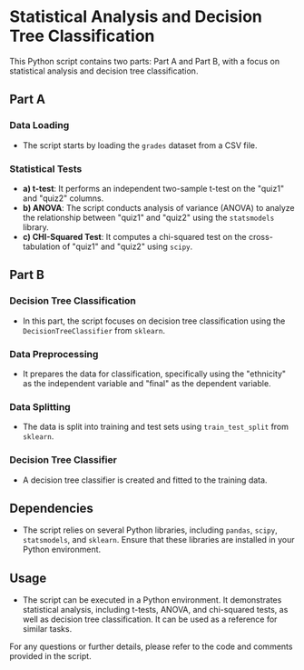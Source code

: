 # Statistical Analysis and Decision Tree Classification

This Python script contains two parts: Part A and Part B, with a focus on statistical analysis and decision tree classification.

## Part A
### Data Loading
- The script starts by loading the `grades` dataset from a CSV file.

### Statistical Tests
- **a) t-test**: It performs an independent two-sample t-test on the "quiz1" and "quiz2" columns.
- **b) ANOVA**: The script conducts analysis of variance (ANOVA) to analyze the relationship between "quiz1" and "quiz2" using the `statsmodels` library.
- **c) CHI-Squared Test**: It computes a chi-squared test on the cross-tabulation of "quiz1" and "quiz2" using `scipy`.

## Part B
### Decision Tree Classification
- In this part, the script focuses on decision tree classification using the `DecisionTreeClassifier` from `sklearn`.

### Data Preprocessing
- It prepares the data for classification, specifically using the "ethnicity" as the independent variable and "final" as the dependent variable.

### Data Splitting
- The data is split into training and test sets using `train_test_split` from `sklearn`.

### Decision Tree Classifier
- A decision tree classifier is created and fitted to the training data.

## Dependencies
- The script relies on several Python libraries, including `pandas`, `scipy`, `statsmodels`, and `sklearn`. Ensure that these libraries are installed in your Python environment.

## Usage
- The script can be executed in a Python environment. It demonstrates statistical analysis, including t-tests, ANOVA, and chi-squared tests, as well as decision tree classification. It can be used as a reference for similar tasks.

For any questions or further details, please refer to the code and comments provided in the script.
